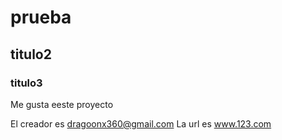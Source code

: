 # prueba
## titulo2
### titulo3

Me gusta eeste proyecto

El creador es dragoonx360@gmail.com
La url es www.123.com
